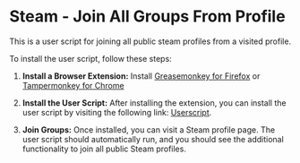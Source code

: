 # Steam - Join All Groups From Profile

This is a user script for joining all public steam profiles from a visited profile.

To install the user script, follow these steps:

1. **Install a Browser Extension:**
   Install [Greasemonkey for Firefox](https://addons.mozilla.org/en-US/firefox/addon/greasemonkey/) or [Tampermonkey for Chrome](https://chrome.google.com/webstore/detail/tampermonkey/dhdgffkkebhmkfjojejmpbldmpobfkfo?hl=en)

2. **Install the User Script:**
   After installing the extension, you can install the user script by visiting the following link: [Userscript](https://raw.githubusercontent.com/VIEWVIEWVIEW/steam-join-all-groups-from-profile/main/join-groups.user.us).

3. **Join Groups:**
   Once installed, you can visit a Steam profile page. The user script should automatically run, and you should see the additional functionality to join all public Steam profiles.

